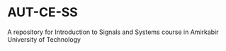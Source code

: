 # AUT-CE-SS
  A repository for Introduction to Signals and Systems course in Amirkabir University of Technology
